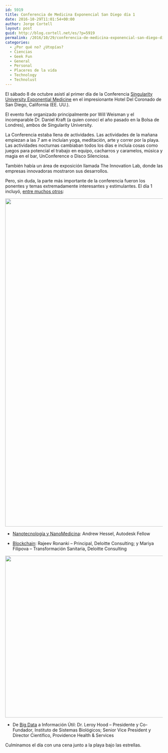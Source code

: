 ```yaml
---
id: 5919
title: Conferencia de Medicina Exponencial San Diego día 1
date: 2016-10-29T11:01:54+00:00
author: Jorge Cortell
layout: post
guid: http://blog.cortell.net/es/?p=5919
permalink: /2016/10/29/conferencia-de-medicina-exponencial-san-diego-dia-1/
categories:
  - ¿Por qué no? ¿Utopías?
  - Ciencias
  - Geek Fun
  - General
  - Personal
  - Placeres de la vida
  - Technology
  - Technolust
---
```

El sábado 8 de octubre asistí al primer día de la Conferencia <a href="https://exponential.singularityu.org/medicine/2016program/" target="_blank">Singularity University Exponential Medicine</a> en el impresionante Hotel Del Coronado de San Diego, California (EE. UU.).

El evento fue organizado principalmente por Will Weisman y el incomparable Dr. Daniel Kraft (a quien conocí el año pasado en la Bolsa de Londres), ambos de Singularity University.

La Conferencia estaba llena de actividades. Las actividades de la mañana empiezan a las 7 am e incluían yoga, meditación, arte y correr por la playa. Las actividades nocturnas cambiaban todos los días e incluía cosas como juegos para potencial el trabajo en equipo, cacharros y caramelos, música y magia en el bar, UnConference o Disco Silenciosa.

También había un área de exposición llamada The Innovation Lab, donde las empresas innovadoras mostraron sus desarrollos.

Pero, sin duda, la parte más importante de la conferencia fueron los ponentes y temas extremadamente interesantes y estimulantes. El día 1 incluyó, [entre muchos otros](https://exponential.singularityu.org/medicine/2016program/):

<img class="alignnone size-medium" src="https://farm6.staticflickr.com/5698/30599603375_162f04cf8a_k.jpg" alt="" width="2048" height="1048" />

  * [Nanotecnología y NanoMedicina](http://singularityhub.com/2015/11/13/exponential-medicine-the-most-advanced-nanotechnology-today-is-already-inside-you/): Andrew Hessel, Autodesk Fellow

  * [Blockchain](http://singularityhub.com/2015/11/12/exponential-medicine-health-data-discomfort-blockchain-is-the-cure/): Rajeev Ronanki – Principal, Deloitte Consulting; y Mariya Filipova – Transformación Sanitaria, Deloitte Consulting

<img class="alignnone size-medium" src="https://farm6.staticflickr.com/5797/29967502074_f9fef36f9f_b.jpg" alt="" width="1024" height="517" />

  * De [Big Data](http://singularityhub.com/2016/05/16/mits-sandy-pentland-big-data-can-be-a-profoundly-humanizing-force-in-industry/) a Información Útil: Dr. Leroy Hood – Presidente y Co-Fundador, Instituto de Sistemas Biológicos; Senior Vice President y Director Científico, Providence Health & Services

Culminamos el día con una cena junto a la playa bajo las estrellas.